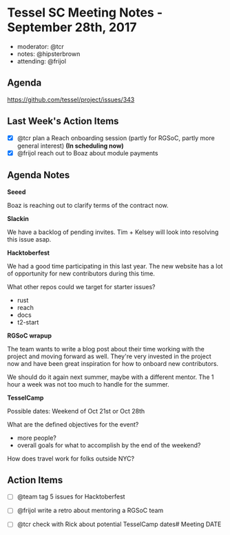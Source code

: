 # Tessel SC Meeting Notes - September 28th, 2017

- moderator: @tcr
- notes: @hipsterbrown
- attending: @frijol

## Agenda
https://github.com/tessel/project/issues/343

## Last Week's Action Items

* [X] @tcr plan a Reach onboarding session (partly for RGSoC, partly more general interest) **(In scheduling now)**
* [X] @frijol reach out to Boaz about module payments

## Agenda Notes

**Seeed**

Boaz is reaching out to clarify terms of the contract now.

**Slackin**

We have a backlog of pending invites. Tim + Kelsey will look into resolving this issue asap. 

**Hacktoberfest**

We had a good time participating in this last year. The new website has a lot of opportunity for new contributors during this time.

What other repos could we target for starter issues?

- rust
- reach
- docs
- t2-start

**RGSoC wrapup**

The team wants to write a blog post about their time working with the project and moving forward as well. They're very invested in the project now and have been great inspiration for how to onboard new contributors. 

We should do it again next summer, maybe with a different mentor. The 1 hour a week was not too much to handle for the summer. 

**TesselCamp**

Possible dates: Weekend of Oct 21st or Oct 28th

What are the defined objectives for the event?

- more people?
- overall goals for what to accomplish by the end of the weekend?

How does travel work for folks outside NYC?

## Action Items

- [ ] @team tag 5 issues for Hacktoberfest
- [ ] @frijol write a retro about mentoring a RGSoC team
- [ ] @tcr check with Rick about potential TesselCamp dates# Meeting DATE

